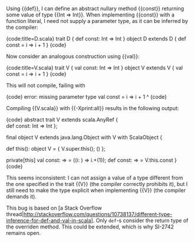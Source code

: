 Using {{def}}, I can define an abstract nullary method {{const}} returning some value of type {{Int => Int}}. When implementing {{const}} with a function literal, I need not supply a parameter type, as it can be inferred by the compiler:

{code:title=D.scala}
trait D {
  def const: Int => Int
}
object D extends D {
  def const = i => i + 1
}
{code}

Now consider an analogous construction using {{val}}:

{code:title=V.scala}
trait V {
  val const: Int => Int
}
object V extends V {
  val const = i => i + 1
}
{code}

This will not compile, failing with

{code}
error: missing parameter type
  val const = i => i + 1
              ^
{code}

Compiling {{V.scala}} with {{-Xprint:all}} results in the following output:

{code}
abstract trait V extends scala.AnyRef {   
<stable> <accessor> def const: Int => Int
};

final object V extends java.lang.Object with V with ScalaObject {

def this(): object V = {
  V.super.this();
  ()
};

private[this] val const: <error> => <error> = ((i: <error>) => i.+(1));
<stable> <accessor> def const: <error> => <error> = V.this.const
}
{code}


This seems inconsistent: I can not assign a value of a type different from the one specified in the trait {{V}} (the compiler correctly prohibits it), but I still need to make the type explicit when implementing {{V}} (the compiler demands it).

This bug is based on [a Stack Overflow thread|http://stackoverflow.com/questions/10738137/different-type-inference-for-def-and-val-in-scala].
Only `def`-s consider the return type of the overriden method. This could be extended, which is why SI-2742 remains open.
